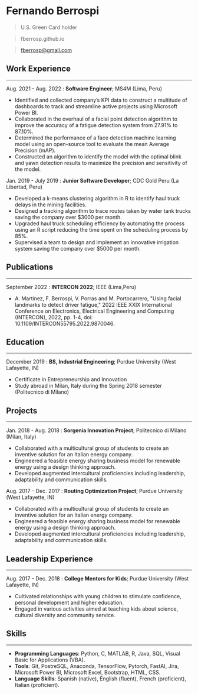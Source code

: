 # Fernando Berrospi
> U.S. Green Card holder

> fberrosp.github.io

> fberrosp@gmail.com

## Work Experience
-------------------
Aug. 2021 - Aug. 2022
: **Software Engineer**; MS4M (Lima, Peru)
* Identified and collected company’s KPI data to construct a multitude of dashboards to track and streamline active projects using Microsoft Power BI.
* Collaborated in the overhaul of a facial point detection algorithm to improve the accuracy of a fatigue detection system from 27.91% to 87.10%.
* Determined the performance of a face detection machine learning model using an open-source tool to evaluate the mean Average Precision (mAP).
* Constructed an algorithm to identify the model with the optimal blink and yawn detection results to maximize the precision and sensitivity of the model.

Jan. 2019 - July 2019
: **Junior Software Developer**; CDC Gold Peru (La Libertad, Peru)
* Developed a k-means clustering algorithm in R to identify haul truck delays in the mining facilities.
* Designed a tracking algorithm to trace routes taken by water tank trucks saving the company over $3000 per month.
* Upgraded haul truck scheduling efficiency by automating the process using an R script reducing the time spent on the scheduling
process by 85%.
* Supervised a team to design and implement an innovative irrigation system saving the company over $5000 per month.

## Publications
-------------------
September 2022
: **INTERCON 2022**; IEEE (Lima,Peru)
* A. Martinez, F. Berrospi, V. Porras and M. Portocarrero, "Using facial landmarks to detect driver fatigue," 2022 IEEE XXIX International Conference on Electronics, Electrical Engineering and Computing (INTERCON), 2022, pp. 1-4, doi: 10.1109/INTERCON55795.2022.9870046.

## Education
-------------------
December 2019
: **BS, Industrial Engineering**; Purdue University (West Lafayette, IN)
* Certificate in Entrepreneurship and Innovation
* Study abroad in Milan, Italy during the Spring 2018 semester (Politecnico di Milano)

## Projects
-------------------
Jan. 2018 - Aug. 2018
: **Sorgenia Innovation Project**; Politecnico di Milano (Milan, Italy)
* Collaborated with a multicultural group of students to create an inventive solution for an Italian energy company.
* Engineered a feasible energy sharing business model for renewable energy using a design thinking approach.
* Developed augmented intercultural proficiencies including leadership, adaptability and communication skills.

Aug. 2017 – Dec. 2017
: **Routing Optimization Project**; Purdue University (West Lafayette, IN)
* Collaborated with a multicultural group of students to create an inventive solution for an Italian energy company.
* Engineered a feasible energy sharing business model for renewable energy using a design thinking approach.
* Developed augmented intercultural proficiencies including leadership, adaptability and communication skills.

## Leadership Experience
-------------------
Aug. 2017 - Dec. 2018
: **College Mentors for Kids**; Purdue University (West Lafayette, IN)
* Cultivated relationships with young children to stimulate confidence, personal development and higher education.
* Engaged in various activities aimed at teaching kids about science, cultural diversity and community service.

## Skills
-------------------
* **Programming Languages**: Python, C, MATLAB, R, Java, SQL, Visual Basic for Applications (VBA).
* **Tools**: Git, PostreSQL, Anaconda, TensorFlow, Pytorch, FastAI, Jira, Microsoft Power BI, Microsoft Excel, Bootstrap, HTML, CSS.
* **Language Skills**: Spanish (native), English (fluent), French (proficient), Italian (proficient).